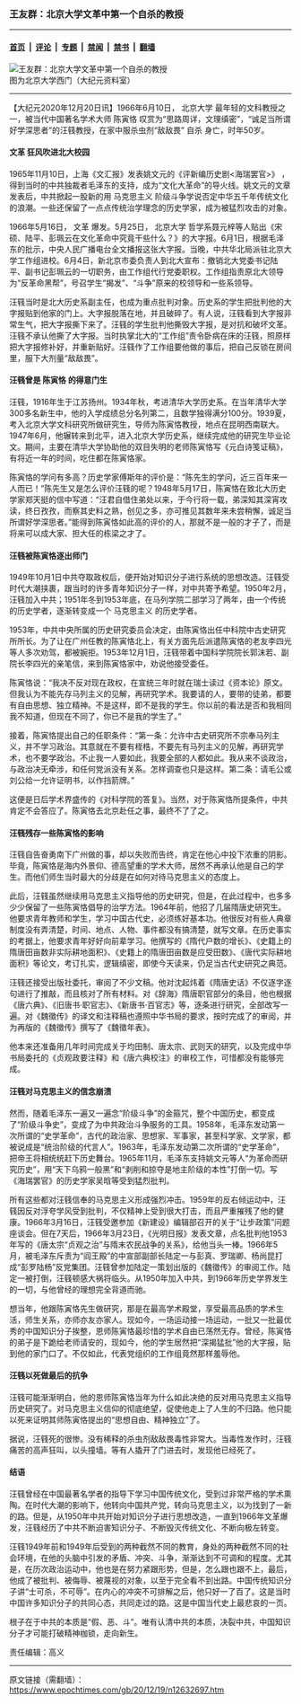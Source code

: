 ### 王友群：北京大学文革中第一个自杀的教授

---

#### [首页](../../../..?n12632697) &nbsp;|&nbsp; [评论](../../../../../epoch-comment?n12632697) &nbsp;|&nbsp; [专题](../../../../../epoch-special?n12632697) &nbsp;|&nbsp; [禁闻](../../../../../epoch-news?n12632697) &nbsp;|&nbsp; [禁书](../../../../../books?n12632697) &nbsp;|&nbsp; [翻墙](https://github.com/gfw-breaker/nogfw/blob/master/README.md?n12632697)


<div><img alt="王友群：北京大学文革中第一个自杀的教授" class="attachment-djy_600_400 size-djy_600_400 wp-post-image" src="https://i.epochtimes.com/assets/uploads/2020/12/8dc67d3c11e136e2743223d3a6ed3b1d.jpg"/>
<div class="caption">
 图为北京大学西门（大纪元资料室）
</div></div><hr/><div class="post_content" id="artbody" itemprop="articleBody">
 <!-- article content begin -->
 <p>
  【大纪元2020年12月20日讯】1966年6月10日，
  <ok href="https://www.epochtimes.com/gb/tag/%E5%8C%97%E4%BA%AC%E5%A4%A7%E5%AD%A6.html">
   北京大学
  </ok>
  最年轻的文科教授之一，被当代中国著名学术大师
  <ok href="https://www.epochtimes.com/gb/tag/%E9%99%88%E5%AF%85%E6%81%AA.html">
   陈寅恪
  </ok>
  叹赏为“思路周详，文理缜密”，“诚足当所谓好学深思者”的汪篯教授，在家中服杀虫剂“敌敌畏”
  <ok href="https://www.epochtimes.com/gb/tag/%E8%87%AA%E6%9D%80.html">
   自杀
  </ok>
  身亡，时年50岁。
 </p>
 <h4>
  <ok href="https://www.epochtimes.com/gb/tag/%E6%96%87%E9%9D%A9.html">
   文革
  </ok>
  狂风吹进北大校园
 </h4>
 <p>
  1965年11月10日，上海《文汇报》发表姚文元的《评新编历史剧&lt;海瑞罢官&gt;》 ，得到当时的中共独裁者毛泽东的支持，成为“文化大革命”的导火线。姚文元的文章发表后，中共掀起一股新的用
  <ok href="https://www.epochtimes.com/gb/tag/%E9%A9%AC%E5%85%8B%E6%80%9D%E4%B8%BB%E4%B9%89.html">
   马克思主义
  </ok>
  阶级斗争学说否定中华五千年传统文化的浪潮。一些还保留了一点点传统治学理念的历史学家，成为被猛烈攻击的对象。
 </p>
 <p>
  1966年5月16日，
  <ok href="https://www.epochtimes.com/gb/tag/%E6%96%87%E9%9D%A9.html">
   文革
  </ok>
  爆发。5月25日，
  <ok href="https://www.epochtimes.com/gb/tag/%E5%8C%97%E4%BA%AC%E5%A4%A7%E5%AD%A6.html">
   北京大学
  </ok>
  哲学系聂元梓等人贴出《宋硕、陆平、彭珮云在文化革命中究竟干些什么？》的大字报。6月1日，根据毛泽东的批示，中央人民广播电台全文播报这张大字报。当晚，中共华北局派驻北京大学工作组进校。6月4日，新北京市委负责人到北大宣布：撤销北大党委书记陆平、副书记彭珮云的一切职务，由工作组代行党委职权。工作组指责原北大领导为“反革命黑帮”，号召学生“揭发”、“斗争”原来的校领导和一些系领导。
 </p>
 <p>
  汪篯当时是北大历史系副主任，也成为重点批判对象。历史系的学生把批判他的大字报贴到他家的门上。大字报脱落在地，并且破碎了。有人说，汪篯看到大字报非常生气，把大字报撕下来了。汪篯的学生批判他撕毁大字报，是对抗和破坏文革。汪篯不承认他撕了大字报。当时执掌北大的“工作组”责令卧病在床的汪篯，照原样把大字报修补好，并重新贴好。汪篯作了工作组要他做的事后，把自己反锁在房间里，服下大剂量“敌敌畏”。
 </p>
 <h4>
  汪篯曾是
  <ok href="https://www.epochtimes.com/gb/tag/%E9%99%88%E5%AF%85%E6%81%AA.html">
   陈寅恪
  </ok>
  的得意门生
 </h4>
 <p>
  汪篯，1916年生于江苏扬州。1934年秋，考进清华大学历史系。在当年清华大学300多名新生中，他的入学成绩总分名列第二，且数学独得满分100分。1939夏，考入北京大学文科研究所做研究生，导师为陈寅恪教授，地点在昆明西南联大。1947年6月，他辗转来到北平，进入北京大学历史系，继续完成他的研究生毕业论文。期间，主要在清华大学协助他的双目失明的老师陈寅恪写《元白诗笺证稿》，有将近一年的时间，吃住都在陈寅恪家。
 </p>
 <p>
  陈寅恪的学问有多高？历史学家傅斯年的评价是：“陈先生的学问，近三百年来一人而已！”陈先生又是怎么评价汪篯的呢？1948年5月17日，陈寅恪在致北大历史学家郑天挺的信中写道：“汪君自借住弟处以来，于今行将一载，弟深知其深宵攻读，终日孜孜，而察其史料之熟，创见之多，亦可推见其数年来未尝稍懈，诚足当所谓好学深思者。”能得到陈寅恪如此高的评价的人，那就不是一般的才子了，而是将来可以成大家、担大任的栋梁之才了。
 </p>
 <h4>
  汪篯被陈寅恪逐出师门
 </h4>
 <p>
  1949年10月1日中共夺取政权后，便开始对知识分子进行系统的思想改造。汪篯受时代大潮挟裹，跟当时的许多青年知识分子一样，对中共寄予希望。1950年2月，汪篯加入中共；1951年冬到1953年底，在马列学院二部学习了两年，由一个传统的历史学者，逐渐转变成一个
  <ok href="https://www.epochtimes.com/gb/tag/%E9%A9%AC%E5%85%8B%E6%80%9D%E4%B8%BB%E4%B9%89.html">
   马克思主义
  </ok>
  的历史学者。
 </p>
 <p>
  1953年，中共中央所属的历史研究委员会决定，由陈寅恪出任中科院中古史研究所所长。为了让在广州任教的陈寅恪北上，有关方面先后派遣陈寅恪的老友李四光等人多次劝驾，都被婉拒。1953年12月1日，汪篯带着中国科学院院长郭沫若、副院长李四光的亲笔信，来到陈寅恪家中，劝说他接受委任。
 </p>
 <p>
  陈寅恪说：“我决不反对现在政权，在宣统三年时就在瑞士读过《资本论》原文。但我认为不能先存马列主义的见解，再研究学术。我要请的人，要带的徒弟，都要有自由思想、独立精神。不是这样，即不是我的学生。你以前的看法是否和我相同我不知道，但现在不同了，你已不是我的学生了。”
 </p>
 <p>
  接着，陈寅恪提出自己的任职条件：“第一条：允许中古史研究所不宗奉马列主义，并不学习政治。其意就在不要有桎梏，不要先有马列主义的见解，再研究学术，也不要学政治。不止我一人要如此，我要全部的人都如此。我从来不谈政治，与政治决无牵涉，和任何党派没有关系。怎样调查也只是这样。第二条：请毛公或刘公给一允许证明书，以作挡箭牌。”
 </p>
 <p>
  这便是日后学术界盛传的《对科学院的答复》。当然，对于陈寅恪所提条件，中共肯定不会答应了。陈寅恪去北京赴任之事，最终不了了之。
 </p>
 <h4>
  汪篯残存一些陈寅恪的影响
 </h4>
 <p>
  汪篯自告奋勇南下广州做的事，却以失败而告终，肯定在他心中投下浓重的阴影。毕竟，陈寅恪是海内外景仰、德高望重的学术大师，居然不再承认他是自己的学生。而他们师生当时最大的分歧是在如何对待马克思主义的态度上。
 </p>
 <p>
  此后，汪篯虽然继续用马克思主义指导他的历史研究，但是，在此过程中，也多多少少保留了一些陈寅恪倡导的治学方法。1964年前，他招了几届隋唐史研究生。他要求青年教师和学生，学习中国古代史，必须练好基本功。他很反对有些人典章制度没有弄清楚，时间、地点、人物、事件都没有搞清楚，就写文章。在历史事实的考据上，他要求青年好好向前辈学习。他撰写的《隋代户数的增长》、《史籍上的隋唐田亩数非实际耕地面积》、《史籍上的隋唐田亩数是应受田数》、《唐代实际耕地面积》等论文，考订扎实，逻辑缜密，即使今天读来，仍足当古代史研究之典范。
 </p>
 <p>
  汪篯还接受出版社委托，审阅了不少文稿。他对沈起炜着《隋唐史话》不仅逐字逐句进行了推敲，而且核对了所有材料。对《辞海》隋唐职官部分的条目，他也根据《唐六典》、《旧唐书·职官志》、《新唐书·百官志》等，逐条进行研究，全部改写一遍。对《魏徵传》的译文和注释稿也遵照中华书局的要求，按时完成了的审阅，并为再版的《魏徵传》撰写了《魏徵年表》。
 </p>
 <p>
  他本来还准备用几年时间完成关于均田制、唐太宗、武则天的研究，以及完成中华书局委托的《贞观政要注释》和《唐六典校注》的审校工作，可惜都没有能够完成。
 </p>
 <h4>
  汪篯对马克思主义的信念崩溃
 </h4>
 <p>
  然而，随着毛泽东一遍又一遍念“阶级斗争”的金箍咒，整个中国历史，都变成了“阶级斗争史”，变成了为中共政治斗争服务的工具。1958年，毛泽东发动第一次所谓的“史学革命”，古代的政治家、思想家、军事家，甚至科学家、文学家，都被说成是“统治阶级的代言人”。1963年，毛泽东发动第二次所谓的“史学革命”，把帝王将相统统赶下历史舞台。1965年11月，毛泽东支持姚文元等人“为革命而研究历史”，用“天下乌鸦一般黑”和“剥削和掠夺是地主阶级的本性”打倒一切。写《海瑞罢官》的历史学家吴晗等受到猛烈批判。
 </p>
 <p>
  所有这些都对汪篯信奉的马克思主义形成强烈冲击。1959年的反右倾运动中，汪篯因反对浮夸学风受到批判，不仅精神上受到很大打击，而且严重摧残了他的健康。1966年3月16日，汪篯受邀参加《新建设》编辑部召开的关于“让步政策”问题座谈会。但在7天后，1966年3月23日，《光明日报》发表文章，点名批判他1953年写的《唐太宗“贞观之治”与隋末农民战争的关系》，给他当头一棒。1966年5月，被毛泽东斥责为“阎王殿”的中宣部副部长陆定一与彭真、罗瑞卿、杨尚昆打成“彭罗陆杨”反党集团。汪篯曾参加陆定一策划出版的《魏徵传》的审阅工作。陆定一被打倒，汪篯顿感大祸将临头。从1950年加入中共，到1966年历史学界发生的一切，与他曾经的理想完全背道而驰。
 </p>
 <p>
  想当年，他跟陈寅恪先生做研究，那是在最高学术殿堂，享受最高品质的学术生活，师生关系，亦师亦友亦家人。现如今，一场运动接一场运动，一批又一批最优秀的中国知识分子挨整，恩师陈寅恪最珍惜的学术自由已荡然无存。曾经，陈寅恪的弟子是下跪给老师请安的，现如今，他的学生居然把“深揭猛批”他的大字报，贴到他的家门口了。不仅如此，代表党组织的工作组竟然那样羞辱他。
 </p>
 <h4>
  汪篯以死做最后的抗争
 </h4>
 <p>
  汪篯可能渐渐明白，他的恩师陈寅恪当年为什么如此决绝的反对用马克思主义指导历史研究了。对马克思主义信仰的彻底绝望，促使他走上了人生的不归路。他只能以死来证明其师陈寅恪提出的“思想自由、精神独立”了。
 </p>
 <p>
  据说，汪篯死的很惨。没有稀释的杀虫剂敌敌畏毒性非常大。当毒性发作时，汪篯痛苦的高声狂叫，以头撞墙。等有人撬开了门进去时，发现他已经死了。
 </p>
 <h4>
  结语
 </h4>
 <p>
  汪篯曾经在中国最著名学者的指导下学习中国传统文化，受到过非常严格的学术熏陶。在时代大潮的影响下，他转向中国共产党，转向马克思主义，以为找到了一新的路。但是，从1950年中共开始对知识分子进行思想改造，一直到1966年文革爆发，汪篯经历了中共不断迫害知识分子、不断毁灭传统文化、不断向极左转变。
 </p>
 <p>
  汪篯1949年前和1949年后受到的两种截然不同的教育，身处的两种截然不同的社会环境，在他的头脑中引发的矛盾、冲突、斗争，渐渐达到不可调和的程度。尤其是，在历次政治运动中，他也是在努力紧跟形势，但是，怎么跟也跟不上，最后，他成了被批判、被侮辱、被蔑视的对象，以至于完全看不到出路。中国传统知识分子讲“士可杀，不可辱”。在内心的冲突不可排解之后，他只好一了百了。这是当时中国许多知识分子的共同心态，共同走过的路。这是中国当代史上最悲哀的一页。
 </p>
 <p>
  根子在于中共的本质是“假、恶、斗”。唯有认清中共的本质，决裂中共，中国知识分子才可能打破精神枷锁，走向新生。
 </p>
 <p>
  责任编辑：高义
 </p>
 <!-- article content end -->
 <div id="below_article_ad">
 </div>
</div>


---

原文链接（需翻墙）：https://www.epochtimes.com/gb/20/12/19/n12632697.htm